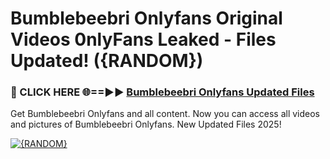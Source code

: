 # Bumblebeebri Onlyfans Original Videos 0nlyFans Leaked - Files Updated! ({RANDOM})

<h3>🔴 CLICK HERE 🌐==►► <a href="https://betterlinks.top/A2PfLJ" rel="nofollow">Bumblebeebri Onlyfans Updated Files</a></h3>

Get Bumblebeebri Onlyfans and all content. Now you can access all videos and pictures of Bumblebeebri Onlyfans. New Updated Files 2025!

[![{RANDOM}](https://i.imgur.com/ppqm5kG.gif)](https://betterlinks.top/A2PfLJ)